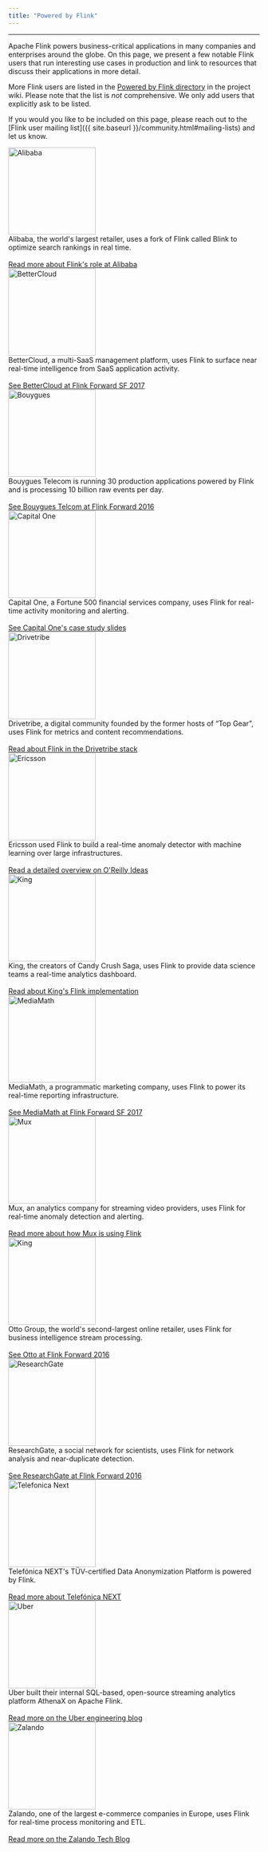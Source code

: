 ```yaml
---
title: "Powered by Flink"
---
```


<!-- --------------------------------------------- -->
<!--                Powered by Flink
<!-- --------------------------------------------- -->

<hr />

Apache Flink powers business-critical applications in many companies and enterprises around the globe. On this page, we present a few notable Flink users that run interesting use cases in production and link to resources that discuss their applications in more detail.

More Flink users are listed in the <a href="https://cwiki.apache.org/confluence/display/FLINK/Powered+by+Flink" target='_blank'><small><span class="glyphicon glyphicon-new-window"></span></small> Powered by Flink directory</a> in the project wiki. Please note that the list is *not* comprehensive. We only add users that explicitly ask to be listed.

If you would you like to be included on this page, please reach out to the [Flink user mailing list]({{ site.baseurl }}/community.html#mailing-lists) and let us know.

<div class="row-fluid">

   <div class="height col-md-3 col-sm-4 col-xs-6">
      <img src="{{ site.baseurl }}/img/poweredby/alibaba-logo.png" width="175"  alt="Alibaba" /><br />
      Alibaba, the world's largest retailer, uses a fork of Flink called Blink to optimize search rankings in real time. <br><br><a href="http://data-artisans.com/blink-flink-alibaba-search/" target='_blank'><small><span class="glyphicon glyphicon-new-window"></span></small> Read more about Flink's role at Alibaba</a>
   </div>
   <div class="height col-md-3 col-sm-4 col-xs-6">
      <img src="{{ site.baseurl }}/img/poweredby/bettercloud-logo.png" width="175"  alt="BetterCloud" /><br />
      BetterCloud, a multi-SaaS management platform, uses Flink to surface near real-time intelligence from SaaS application activity. <br><br><a href="https://www.youtube.com/watch?v=_yHds9SvMfE&list=PLDX4T_cnKjD2UC6wJr_wRbIvtlMtkc-n2&index=10" target='_blank'><small><span class="glyphicon glyphicon-new-window"></span></small> See BetterCloud at Flink Forward SF 2017</a>
   </div>
   <div class="height col-md-3 col-sm-4 col-xs-6">
      <img src="{{ site.baseurl }}/img/poweredby/bouygues-logo.jpg" width="175"  alt="Bouygues" /><br />
      Bouygues Telecom is running 30 production applications powered by Flink and is processing 10 billion raw events per day. <br><br><a href="http://2016.flink-forward.org/kb_sessions/a-brief-history-of-time-with-apache-flink-real-time-monitoring-and-analysis-with-flink-kafka-hb/" target='_blank'><small><span class="glyphicon glyphicon-new-window"></span></small> See Bouygues Telcom at Flink Forward 2016</a>
   </div>
   <div class="height col-md-3 col-sm-4 col-xs-6">
      <img src="{{ site.baseurl }}/img/poweredby/capital-one-logo.png" width="175"  alt="Capital One" /><br />
      Capital One, a Fortune 500 financial services company, uses Flink for real-time activity monitoring and alerting. <br><br><a href="http://www.slideshare.net/FlinkForward/flink-case-study-capital-one" target='_blank'><small><span class="glyphicon glyphicon-new-window"></span></small> See Capital One's case study slides</a>
   </div>
   <div class="height col-md-3 col-sm-4 col-xs-6">
      <img src="{{ site.baseurl }}/img/poweredby/dtrb-logo.png" width="175"  alt="Drivetribe" /><br />
      Drivetribe, a digital community founded by the former hosts of “Top Gear”, uses Flink for metrics and content recommendations. <br><br><a href="https://data-artisans.com/drivetribe-cqrs-apache-flink/" target='_blank'><small><span class="glyphicon glyphicon-new-window"></span></small> Read about Flink in the Drivetribe stack</a>
   </div>

   <div class="height col-md-3 col-sm-4 col-xs-6">
      <img src="{{ site.baseurl }}/img/poweredby/ericsson-logo.png" width="175"  alt="Ericsson" /><br />
      Ericsson used Flink to build a real-time anomaly detector with machine learning over large infrastructures. <br><br><a href="https://www.oreilly.com/ideas/applying-the-kappa-architecture-in-the-telco-industry" target='_blank'><small><span class="glyphicon glyphicon-new-window"></span></small> Read a detailed overview on O'Reilly Ideas</a>
   </div>
   <div class="height col-md-3 col-sm-4 col-xs-6">
   <img src="{{ site.baseurl }}/img/poweredby/king-logo.png" width="175" alt="King" />
         <br />
         King, the creators of Candy Crush Saga, uses Flink to provide data science teams a real-time analytics dashboard. <br><br><a href="https://techblog.king.com/rbea-scalable-real-time-analytics-king/" target='_blank'><small><span class="glyphicon glyphicon-new-window"></span></small> Read about King's Flink implementation</a>
   </div>
   <div class="height col-md-3 col-sm-4 col-xs-6">
   <img src="{{ site.baseurl }}/img/poweredby/mediamath-logo.png" width="175" alt="MediaMath" />
         <br />
         MediaMath, a programmatic marketing company, uses Flink to power its real-time reporting infrastructure. <br><br><a href="https://www.youtube.com/watch?v=mSLesPzWplA&index=13&list=PLDX4T_cnKjD2UC6wJr_wRbIvtlMtkc-n2" target='_blank'><small><span class="glyphicon glyphicon-new-window"></span></small> See MediaMath at Flink Forward SF 2017</a>
   </div>
   <div class="height col-md-3 col-sm-4 col-xs-6">
   <img src="{{ site.baseurl }}/img/poweredby/mux-logo.png" width="175" alt="Mux" />
         <br />
         Mux, an analytics company for streaming video providers, uses Flink for real-time anomaly detection and alerting. <br><br><a href="https://mux.com/blog/discovering-anomalies-in-real-time-with-apache-flink/" target='_blank'><small><span class="glyphicon glyphicon-new-window"></span></small> Read more about how Mux is using Flink</a>
   </div>
   <div class="height col-md-3 col-sm-4 col-xs-6">
   <img src="{{ site.baseurl }}/img/poweredby/otto-group-logo.png" width="175" alt="King" />
         <br />
         Otto Group, the world's second-largest online retailer, uses Flink for business intelligence stream processing. <br><br><a href="http://2016.flink-forward.org/kb_sessions/flinkspector-taming-the-squirrel/" target='_blank'><small><span class="glyphicon glyphicon-new-window"></span></small> See Otto at Flink Forward 2016</a>
   </div>
   <div class="height col-md-3 col-sm-4 col-xs-6">
   <img src="{{ site.baseurl }}/img/poweredby/researchgate-logo.png" width="175" alt="ResearchGate" /><br />
         ResearchGate, a social network for scientists, uses Flink for network analysis and near-duplicate detection. <br><br><a href="http://2016.flink-forward.org/kb_sessions/joining-infinity-windowless-stream-processing-with-flink/" target='_blank'><small><span class="glyphicon glyphicon-new-window"></span></small> See ResearchGate at Flink Forward 2016</a>
  </div>
   </div>
   <div class="height col-md-3 col-sm-4 col-xs-6">
   <img src="{{ site.baseurl }}/img/poweredby/telefonica-next-logo.png" width="175" alt="Telefonica Next" /><br />
         Telefónica NEXT's TÜV-certified Data Anonymization Platform is powered by Flink. <br><br><a href="https://next.telefonica.de/en/solutions/big-data-privacy-services" target='_blank'><small><span class="glyphicon glyphicon-new-window"></span></small> Read more about Telefónica NEXT</a>
   </div>
  <div class="height col-md-3 col-sm-4 col-xs-6">
   <img src="{{ site.baseurl }}/img/poweredby/uber-logo.png" width="175" alt="Uber" /><br />
         Uber built their internal SQL-based, open-source streaming analytics platform AthenaX on Apache Flink. <br><br><a href="https://eng.uber.com/athenax/" target='_blank'><small><span class="glyphicon glyphicon-new-window"></span></small> Read more on the Uber engineering blog</a>
   </div>
   <div class="height col-md-3 col-sm-4 col-xs-6">
   <img src="{{ site.baseurl }}/img/poweredby/zalando-logo.jpg" width="175" alt="Zalando" /><br />
         Zalando, one of the largest e-commerce companies in Europe, uses Flink for real-time process monitoring and ETL. <br><br><a href="https://tech.zalando.de/blog/apache-showdown-flink-vs.-spark/" target='_blank'><small><span class="glyphicon glyphicon-new-window"></span></small> Read more on the Zalando Tech Blog</a>


</div>

<script>
$( document ).ready(function() {
    var heights = $(".height").map(function() {
        return $(this).height();
    }).get(),

    maxHeight = Math.max.apply(null, heights);

    $(".height").height(maxHeight);
});
</script>
